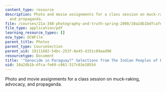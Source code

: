 ```yaml
---
content_type: resource
description: Photo and movie assignments for a class session on muck-raking, advocacy,
  and propaganda.
file: /courses/21a-348-photography-and-truth-spring-2008/10a2db1bdfcafe69c861517c63e10554_MIT21A_348S08_genocide.pdf
file_type: application/pdf
learning_resource_types: []
ocw_type: OCWFile
parent_title: Photos
parent_type: CourseSection
parent_uid: 19111682-54bc-253f-8e45-4331c89aad90
resourcetype: Document
title: '"Genocide in Paraguay?" Selections from The Indian Peoples of Paraguay.'
uid: 10a2db1b-dfca-fe69-c861-517c63e10554
---
```

Photo and movie assignments for a class session on muck-raking, advocacy, and propaganda.

